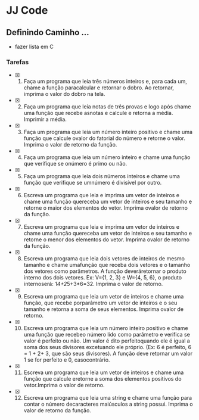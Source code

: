 # JJ Code

## Definindo Caminho ...

- fazer lista em C

### Tarefas

- [x] 1. Faça um programa que leia três números inteiros e, para cada um, chame a função paracalcular e retornar o dobro. Ao retornar, imprima o valor do dobro na tela.

- [x] 2. Faça um programa que leia notas de três provas e logo após chame uma função que recebe asnotas e calcule e retorna a média. Imprimir a média.
- [x] 3. Faça um programa que leia um número inteiro positivo e chame uma função que calcule ovalor do fatorial do número e retorne o valor. Imprima o valor de retorno da função. 
- [x] 4. Faça um programa que leia um número inteiro e chame uma função que verifique se onúmero é primo ou não.
- [x] 5. Faça um programa que leia dois números inteiros e chame uma função que verifique se umnúmero é divisível por outro.
- [x] 6. Escreva um programa que leia e imprima um vetor de inteiros e chame uma função quereceba um vetor de inteiros e seu tamanho e retorne o maior dos elementos do vetor. Imprima ovalor de retorno da função.
- [x] 7. Escreva um programa que leia e imprima um vetor de inteiros e chame uma função quereceba um vetor de inteiros e seu tamanho e retorne o menor dos elementos do vetor. Imprima ovalor de retorno da função.
- [x] 8. Escreva um programa que leia dois vetores de inteiros de mesmo tamanho e chame umafunção que receba dois vetores e o tamanho dos vetores como parâmetros. A função deveráretornar o produto interno dos dois vetores. Ex: V={1, 2, 3} e W={4, 5, 6}, o produto internoserá: 1*4+2*5+3\*6=32. Imprima o valor de retorno. 
- [x] 9. Escreva um programa que leia um vetor de inteiros e chame uma função, que recebe porparâmetro um vetor de inteiros e o seu tamanho e retorna a soma de seus elementos. Imprima ovalor de retorno.
- [x] 10. Escreva um programa que leia um número inteiro positivo e chame uma função que recebeo número lido como parâmetro e verifica se valor é perfeito ou não. Um valor é dito perfeitoquando ele é igual a soma dos seus divisores excetuando ele próprio. (Ex: 6 é perfeito, 6 = 1 + 2+ 3, que são seus divisores). A função deve retornar um valor 1 se for perfeito e 0, casocontrário.
- [x] 11. Escreva um programa que leia um vetor de inteiros e chame uma função que calcule eretorne a soma dos elementos positivos do vetor.Imprima o valor de retorno.
- [x] 12. Escreva um programa que leia uma string e chame uma função para contar o número decaracteres maiúsculos a string possui. Imprima o valor de retorno da função.
